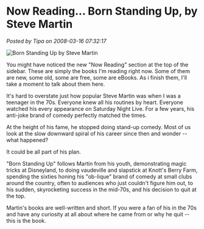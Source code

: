 # Now Reading... Born Standing Up, by Steve Martin

*Posted by Tipa on 2008-03-16 07:32:17*

![Born Standing Up by Steve Martin](http://ecx.images-amazon.com/images/I/41U9%2Bvy3OTL._AA240_.jpg)

You might have noticed the new "Now Reading" section at the top of the sidebar. These are simply the books I'm reading right now. Some of them are new, some old, some are free, some are eBooks. As i finish them, I'll take a moment to talk about them here.

It's hard to overstate just how popular Steve Martin was when I was a teenager in the 70s. Everyone knew all his routines by heart. Everyone watched his every appearance on Saturday Night Live. For a few years, his anti-joke brand of comedy perfectly matched the times.

At the height of his fame, he stopped doing stand-up comedy. Most of us look at the slow downward spiral of his career since then and wonder -- what happened?

It could be all part of his plan.

"Born Standing Up" follows Martin from his youth, demonstrating magic tricks at Disneyland, to doing vaudeville and slapstick at Knott's Berry Farm, spending the sixties honing his "ob-lique" brand of comedy at small clubs around the country, often to audiences who just couldn't figure him out, to his sudden, skyrocketing success in the mid-70s, and his decision to quit at the top.

Martin's books are well-written and short. If you were a fan of his in the 70s and have any curiosity at all about where he came from or why he quit -- this is the book.


